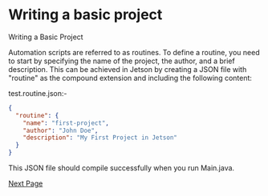 # Writing a basic project

Writing a Basic Project

Automation scripts are referred to as routines. To define a routine, you need to start by specifying the name of the project, the author, and a brief description. This can be achieved in Jetson by creating a JSON file with "routine" as the compound extension and including the following content:

test.routine.json:-
```json
{
  "routine": {
    "name": "first-project",
    "author": "John Doe",
    "description": "My First Project in Jetson"
  }
}
```

This JSON file should compile successfully when you run Main.java.

[Next Page](launching-apps.md)
